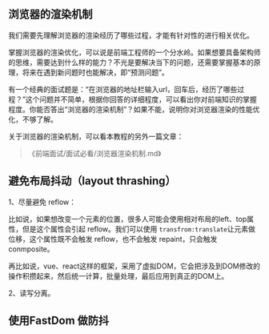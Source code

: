 

## 浏览器的渲染机制

我们需要先理解浏览器的渲染经历了哪些过程，才能有针对性的进行相关优化。

掌握浏览器的渲染优化，可以说是前端工程师的一个分水岭。如果想要具备架构师的思维，需要达到什么样的能力？不光是要解决当下的问题，还需要掌握基本的原理，将来在遇到新问题时也能解决，即“预测问题”。

有一个经典的面试题是：“在浏览器的地址栏输入url，回车后，经历了哪些过程？”这个问题并不简单，根据你回答的详细程度，可以看出你对前端知识的掌握程度。你能否答出“浏览器的渲染机制”？如果不能，说明你对浏览器渲染的性能优化，不够了解。

关于浏览器的渲染机制，可以看本教程的另外一篇文章：

> 《前端面试/面试必看/浏览器渲染机制.md》


## 避免布局抖动（layout thrashing）

1、尽量避免 reflow：

比如说，如果想改变一个元素的位置，很多人可能会使用相对布局的left、top属性，但是这个属性会引起 reflow。我们可以使用 `transfrom:translate`让元素做位移，这个属性既不会触发 reflow，也不会触发 repaint，只会触发 conmposite。

再比如说，vue、react这样的框架，采用了虚拟DOM，它会把涉及到DOM修改的操作积攒起来，然后统一计算，批量处理，最后应用到真正的DOM上。

2、读写分离。
## 使用FastDom 做防抖


